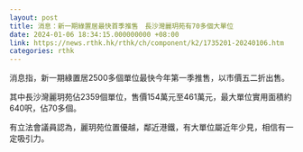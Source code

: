 ```yaml
---
layout: post
title: 消息：新一期綠置居最快首季推售　長沙灣麗玥苑有70多個大單位
date: 2024-01-06 18:34:15.000000000 +08:00
link: https://news.rthk.hk/rthk/ch/component/k2/1735201-20240106.htm
categories: rthk
---
```


消息指，新一期綠置居2500多個單位最快今年第一季推售，以市價五二折出售。

其中長沙灣麗玥苑佔2359個單位，售價154萬元至461萬元，最大單位實用面積約640呎，佔70多個。

有立法會議員認為，麗玥苑位置優越，鄰近港鐵，有大單位屬近年少見，相信有一定吸引力。
